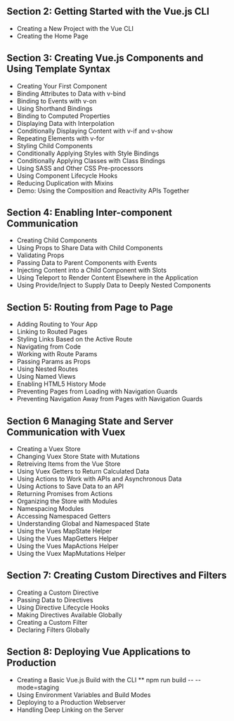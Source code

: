 ## Section 2: Getting Started with the Vue.js CLI
* Creating a New Project with the Vue CLI
* Creating the Home Page
## Section 3: Creating Vue.js Components and Using Template Syntax
* Creating Your First Component
* Binding Attributes to Data with v-bind
* Binding to Events with v-on
* Using Shorthand Bindings
* Binding to Computed Properties
* Displaying Data with Interpolation
* Conditionally Displaying Content with v-if and v-show
* Repeating Elements with v-for
* Styling Child Components
* Conditionally Applying Styles with Style Bindings
* Conditionally Applying Classes with Class Bindings
* Using SASS and Other CSS Pre-processors
* Using Component Lifecycle Hooks
* Reducing Duplication with Mixins
* Demo: Using the Composition and Reactivity APIs Together
## Section 4: Enabling Inter-component Communication
* Creating Child Components
* Using Props to Share Data with Child Components
* Validating Props
* Passing Data to Parent Components with Events
* Injecting Content into a Child Component with Slots
* Using Teleport to Render Content Elsewhere in the Application
* Using Provide/Inject to Supply Data to Deeply Nested Components
## Section 5: Routing from Page to Page
* Adding Routing to Your App
* Linking to Routed Pages
* Styling Links Based on the Active Route
* Navigating from Code
* Working with Route Params
* Passing Params as Props
* Using Nested Routes
* Using Named Views
* Enabling HTML5 History Mode
* Preventing Pages from Loading with Navigation Guards
* Preventing Navigation Away from Pages with Navigation Guards
## Section 6 Managing State and Server Communication with Vuex
* Creating a Vuex Store
* Changing Vuex Store State with Mutations
* Retreiving Items from the Vue Store
* Using Vuex Getters to Return Calculated Data
* Using Actions to Work with APIs and Asynchronous Data
* Using Actions to Save Data to an API 
* Returning Promises from Actions
* Organizing the Store with Modules
* Namespacing Modules
* Accessing Namespaced Getters
* Understanding Global and Namespaced State
* Using the Vues MapState Helper
* Using the Vues MapGetters Helper
* Using the Vues MapActions Helper
* Using the Vuex MapMutations Helper
## Section 7: Creating Custom Directives and Filters
* Creating a Custom Directive
* Passing Data to Directives
* Using Directive Lifecycle Hooks
* Making Directives Available Globally
* Creating a Custom Filter
* Declaring Filters Globally
## Section 8: Deploying Vue Applications to Production
* Creating a Basic Vue.js Build with the CLI
** npm run build -- --mode=staging
* Using Environment Variables and Build Modes
* Deploying to a Production Webserver
* Handling Deep Linking on the Server